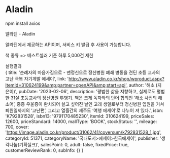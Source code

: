 # Aladin

npm install axios

알라딘 - Aladin

알라딘에서 제공하는 API이며, 서비스 키 발급 후 사용이 가능합니다.

책 종류 => 베스트셀러 기준
하루 5,000건 제한

실행결과   
{
  title: '순례자의 마음가짐으로 - 맨정신으로 정신병원 폐쇄 병동을 견딘 초등 교사의 고난 극복 자기계발 에세이',
  link: 'http://www.aladin.co.kr/shop/wproduct.aspx?ItemId=310624199&amp;partner=openAPI&amp;start=api',
  author: '해소 (지은이)',
  pubDate: '2023-02-06',
  description: '평범한 삶을 지향하고, 실제로도 평범한 31살 초등교사의 정신병원 투병기. 책은 크게 독자와의 단어 합의인 ‘해소 사전의 해소어’, 중증 우울증이 완치되어 살고 싶어진 날인 고래 생일로부터 정신병원 입원을 거쳐 퇴원일까지의 ‘고난편’, 그리고 열흘간의 제주도 ‘여행 에세이’로 나누어 져 있다.',
  isbn: 'K792831528',
  isbn13: '9791170485230',
  itemId: 310624199,
  priceSales: 12600,
  priceStandard: 14000,
  mallType: 'BOOK',
  stockStatus: '',
  mileage: 700,
  cover: 'https://image.aladin.co.kr/product/31062/41/coversum/k792831528_1.jpg',
  categoryId: 51371,
  categoryName: '국내도서>에세이>한국에세이',
  publisher: '생각나눔(기획실크)',
  salesPoint: 0,
  adult: false,
  fixedPrice: true,
  customerReviewRank: 0,
  subInfo: {}
}
